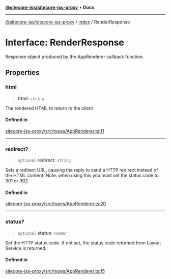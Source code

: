 [**@sitecore-jss/sitecore-jss-proxy**](../../README.md) • **Docs**

***

[@sitecore-jss/sitecore-jss-proxy](../../README.md) / [index](../README.md) / RenderResponse

# Interface: RenderResponse

Response object produced by the AppRenderer callback function.

## Properties

### html

> **html**: `string`

The rendered HTML to return to the client

#### Defined in

[sitecore-jss-proxy/src/types/AppRenderer.ts:11](https://github.com/Sitecore/jss/blob/2f7f8a3f57bf348df36eb566e1598f25fb4e1fd2/packages/sitecore-jss-proxy/src/types/AppRenderer.ts#L11)

***

### redirect?

> `optional` **redirect**: `string`

Sets a redirect URL, causing the reply to send a HTTP redirect instead of the HTML content.
Note: when using this you must set the status code to 301 or 302.

#### Defined in

[sitecore-jss-proxy/src/types/AppRenderer.ts:20](https://github.com/Sitecore/jss/blob/2f7f8a3f57bf348df36eb566e1598f25fb4e1fd2/packages/sitecore-jss-proxy/src/types/AppRenderer.ts#L20)

***

### status?

> `optional` **status**: `number`

Set the HTTP status code. If not set, the status code returned from Layout Service is returned.

#### Defined in

[sitecore-jss-proxy/src/types/AppRenderer.ts:15](https://github.com/Sitecore/jss/blob/2f7f8a3f57bf348df36eb566e1598f25fb4e1fd2/packages/sitecore-jss-proxy/src/types/AppRenderer.ts#L15)
